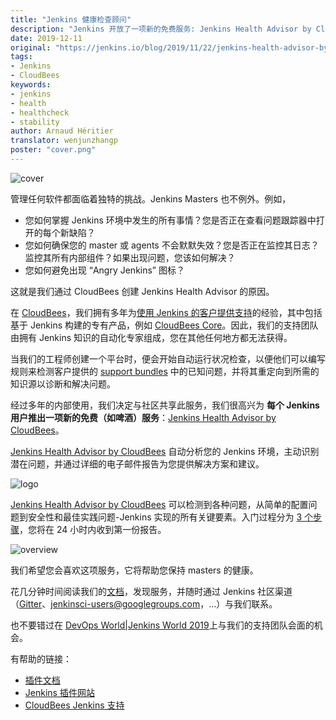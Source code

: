 ```yaml
---
title: "Jenkins 健康检查顾问"
description: "Jenkins 开放了一项新的免费服务: Jenkins Health Advisor by CloudBees，我们将教您如何使用它并保持您的 masters 健康。"
date: 2019-12-11
original: "https://jenkins.io/blog/2019/11/22/jenkins-health-advisor-by-cloudbees/"
tags:
- Jenkins
- CloudBees
keywords:
- jenkins
- health
- healthcheck
- stability
author: Arnaud Héritier
translator: wenjunzhangp
poster: "cover.png"
---
```


![cover](cover.png)

管理任何软件都面临着独特的挑战。Jenkins Masters 也不例外。例如，

* 您如何掌握 Jenkins 环境中发生的所有事情？您是否正在查看问题跟踪器中打开的每个新缺陷？
* 您如何确保您的 master 或 agents 不会默默失效？您是否正在监控其日志？监控其所有内部组件？如果出现问题，您该如何解决？
* 您如何避免出现 “Angry Jenkins” 图标？

这就是我们通过 CloudBees 创建 Jenkins Health Advisor 的原因。

在 [CloudBees](https://www.cloudbees.com/?utm_medium=blog&utm_source=jenkins.io&utm_campaign=cloudbees-jenkins-advisor-plugin)，我们拥有多年为[使用 Jenkins 的客户提供支持](https://www.cloudbees.com/products/cloudbees-jenkins-support/overview)的经验，其中包括基于 Jenkins 构建的专有产品，例如 [CloudBees Core](https://www.cloudbees.com/products/core/overview)。因此，我们的支持团队由拥有 Jenkins 知识的自动化专家组成，您在其他任何地方都无法获得。

当我们的工程师创建一个平台时，便会开始自动运行状况检查，以便他们可以编写规则来检测客户提供的 [support bundles](https://plugins.jenkins.io/support-core) 中的已知问题，并将其重定向到所需的知识源以诊断和解决问题。

经过多年的内部使用，我们决定与社区共享此服务，我们很高兴为 **每个 Jenkins 用户推出一项新的免费（如啤酒）服务**：[Jenkins Health Advisor by CloudBees](https://www.cloudbees.com/jenkins/health-advisor-plugin)。

[Jenkins Health Advisor by CloudBees](https://www.cloudbees.com/jenkins/health-advisor-plugin) 自动分析您的 Jenkins 环境，主动识别潜在问题，并通过详细的电子邮件报告为您提供解决方案和建议。

![logo](logo.svg)

[Jenkins Health Advisor by CloudBees](https://www.cloudbees.com/jenkins/health-advisor-plugin) 可以检测到各种问题，从简单的配置问题到安全性和最佳实践问题-Jenkins 实现的所有关键要素。入门过程分为 [3 个步骤](https://www.cloudbees.com/jenkins/health-advisor-plugin#download)，您将在 24 小时内收到第一份报告。

![overview](overview.png)

我们希望您会喜欢这项服务，它将帮助您保持 masters 的健康。

花几分钟时间阅读我们的[文档](https://docs.cloudbees.com/docs/admin-resources/latest/plugins/cloudbees-jenkins-advisor?utm_medium=blog&utm_source=jenkins.io&utm_campaign=cloudbees-jenkins-advisor-plugin)，发现服务，并随时通过 Jenkins 社区渠道（[Gitter](https://gitter.im/jenkinsci/jenkins)、[jenkinsci-users@googlegroups.com](https://groups.google.com/forum/#!forum/jenkinsci-users)，…）与我们联系。

也不要错过在 [DevOps World|Jenkins World 2019](https://www.cloudbees.com/devops-world/lisbon)上与我们的支持团队会面的机会。

有帮助的链接：

* [插件文档](https://docs.cloudbees.com/docs/admin-resources/latest/plugins/cloudbees-jenkins-advisor?utm_medium=blog&utm_source=jenkins.io&utm_campaign=cloudbees-jenkins-advisor-plugin)
* [Jenkins 插件网站](https://plugins.jenkins.io/cloudbees-jenkins-advisor)
* [CloudBees Jenkins 支持](https://www.cloudbees.com/products/cloudbees-jenkins-support/overview)